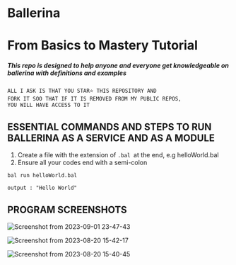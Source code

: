# Ballerina 
# From Basics to Mastery Tutorial

##### This repo is designed to help anyone and everyone get knowledgeable on ballerina with definitions and examples

```
ALL I ASK IS THAT YOU STAR⭐ THIS REPOSITORY AND 
FORK IT SOO THAT IF IT IS REMOVED FROM MY PUBLIC REPOS, 
YOU WILL HAVE ACCESS TO IT
```
## ESSENTIAL COMMANDS AND STEPS TO RUN BALLERINA AS A SERVICE AND AS A MODULE

1. Create a file with the extension of `.bal `at the end, e.g helloWorld.bal
2. Ensure all your codes end with a semi-colon

```shell
bal run helloWorld.bal

output : "Hello World"

```
## PROGRAM SCREENSHOTS
![Screenshot from 2023-09-01 23-47-43](https://github.com/Ndhlovu1/ballerina/assets/46927702/e268d4a7-b98e-4d46-9556-e4e22193c1a4)

![Screenshot from 2023-08-20 15-42-17](https://github.com/Ndhlovu1/ballerina/assets/46927702/f60bd149-e809-41f0-81df-531ec0707995)

![Screenshot from 2023-08-20 15-40-45](https://github.com/Ndhlovu1/ballerina/assets/46927702/10692179-79e4-428f-a32d-22c7f1f4ed39)

